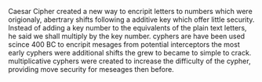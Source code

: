 Caesar Cipher created a new way to encripit letters to numbers which were origionaly, abertrary shifts following a additive key which offer little security. Instead of adding a key number to the equivalents of the
plain text letters, he said we shall multiply by the key number. 
cyphers are have been used scince 400 BC to encripit mesages from potential interceptors the most early cyphers were additional shifts the grew to became to simple to crack.
multiplicative cyphers were created to increase the difficulty of the cypher, providing move security for meseages then before.
